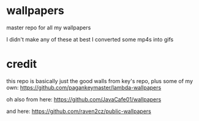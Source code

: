# wallpapers
master repo for all my wallpapers

I didn't make any of these
at best I converted some mp4s into gifs

# credit

this repo is basically just the good walls from key's
repo, plus some of my own:
https://github.com/pagankeymaster/lambda-wallpapers

oh also from here:
https://github.com/JavaCafe01/wallpapers

and here:
https://github.com/raven2cz/public-wallpapers
